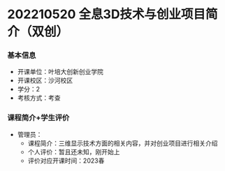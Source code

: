 # 202210520 全息3D技术与创业项目简介（双创）
### 基本信息
- 开课单位：叶培大创新创业学院
- 开课校区：沙河校区
- 学分：2
- 考核方式：考查
### 课程简介+学生评价
- 管理员：
  - 课程简介：三维显示技术方面的相关内容，并对创业项目进行相关介绍
  - 个人评价：暂且还未知，刚开始上
  - 评价对应开课时间：2023春